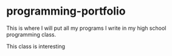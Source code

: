 # programming-portfolio
This is where I will put all my programs I write in my high school programming class.

This class is interesting
